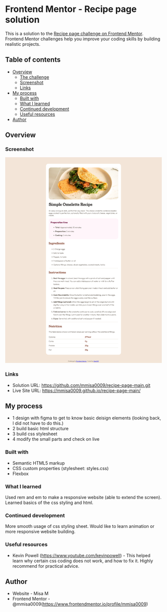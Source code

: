 # Frontend Mentor - Recipe page solution

This is a solution to the [Recipe page challenge on Frontend Mentor](https://www.frontendmentor.io/challenges/recipe-page-KiTsR8QQKm). Frontend Mentor challenges help you improve your coding skills by building realistic projects. 

## Table of contents

- [Overview](#overview)
  - [The challenge](#the-challenge)
  - [Screenshot](#screenshot)
  - [Links](#links)
- [My process](#my-process)
  - [Built with](#built-with)
  - [What I learned](#what-i-learned)
  - [Continued development](#continued-development)
  - [Useful resources](#useful-resources)
- [Author](#author)

## Overview

### Screenshot

<img src ="assets/images/screenshot-website-recipe.png">


### Links

- Solution URL: https://github.com/mmisa0009/recipe-page-main.git
- Live Site URL: https://mmisa0009.github.io/recipe-page-main/

## My process

- 1 design with figma to get to know basic deisign elements (looking back, I did not have to do this.)
- 2 build basic html structure
- 3 build css stylesheet
- 4 modify the small parts and check on live

### Built with

- Semantic HTML5 markup
- CSS custom properties (stylesheet: styles.css)
- Flexbox

### What I learned

Used rem and em to make a responsive website (able to extend the screen). Learned basics of the css styling and html. 


### Continued development

More smooth usage of css styling sheet. Would like to learn animation or more responsive website building. 

### Useful resources

- Kevin Powell (https://www.youtube.com/kevinpowell) - This helped learn why certain css coding does not work, and how to fix it. Highly recommend for practical advice.

## Author

- Website - Misa M
- Frontend Mentor - @mmisa0009(https://www.frontendmentor.io/profile/mmisa0009)

